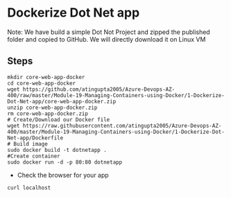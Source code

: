 # Dockerize Dot Net app

Note: We have build a simple Dot Not Project and zipped the published folder and copied to GitHub. We will directly download it on Linux VM

## Steps
```
mkdir core-web-app-docker
cd core-web-app-docker
wget https://github.com/atingupta2005/Azure-Devops-AZ-400/raw/master/Module-19-Managing-Containers-using-Docker/1-Dockerize-Dot-Net-app/core-web-app-docker.zip
unzip core-web-app-docker.zip
rm core-web-app-docker.zip
# Create/Download our Docker file
wget https://raw.githubusercontent.com/atingupta2005/Azure-Devops-AZ-400/master/Module-19-Managing-Containers-using-Docker/1-Dockerize-Dot-Net-app/Dockerfile
# Build image
sudo docker build -t dotnetapp .
#Create container
sudo docker run -d -p 80:80 dotnetapp
```

- Check the browser for your app
```
curl localhost
```
